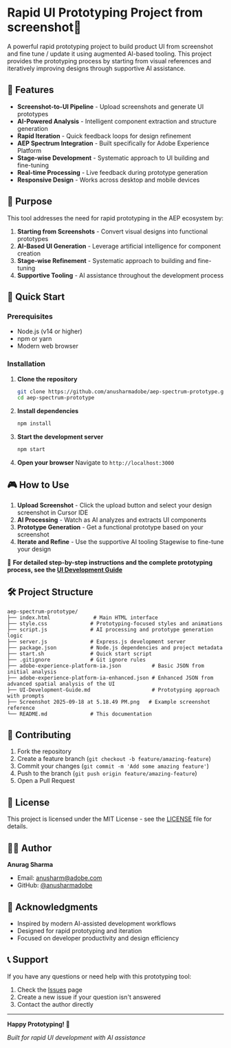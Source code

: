 # Rapid UI Prototyping Project from screenshot🚀

A powerful rapid prototyping project to build product UI from screenshot and fine tune / update it using augmented AI-based tooling. This project provides the prototyping process by starting from visual references and iteratively improving designs through supportive AI assistance.

## 🌟 Features

- **Screenshot-to-UI Pipeline** - Upload screenshots and generate UI prototypes
- **AI-Powered Analysis** - Intelligent component extraction and structure generation
- **Rapid Iteration** - Quick feedback loops for design refinement
- **AEP Spectrum Integration** - Built specifically for Adobe Experience Platform
- **Stage-wise Development** - Systematic approach to UI building and fine-tuning
- **Real-time Processing** - Live feedback during prototype generation
- **Responsive Design** - Works across desktop and mobile devices

## 🎯 Purpose

This tool addresses the need for rapid prototyping in the AEP ecosystem by:

1. **Starting from Screenshots** - Convert visual designs into functional prototypes
2. **AI-Based UI Generation** - Leverage artificial intelligence for component creation
3. **Stage-wise Refinement** - Systematic approach to building and fine-tuning
4. **Supportive Tooling** - AI assistance throughout the development process

## 🚀 Quick Start

### Prerequisites
- Node.js (v14 or higher)
- npm or yarn
- Modern web browser

### Installation

1. **Clone the repository**
   ```bash
   git clone https://github.com/anusharmadobe/aep-spectrum-prototype.git
   cd aep-spectrum-prototype
   ```

2. **Install dependencies**
   ```bash
   npm install
   ```

3. **Start the development server**
   ```bash
   npm start
   ```

4. **Open your browser**
   Navigate to `http://localhost:3000`

## 🎮 How to Use

1. **Upload Screenshot** - Click the upload button and select your design screenshot in Cursor IDE
2. **AI Processing** - Watch as AI analyzes and extracts UI components
3. **Prototype Generation** - Get a functional prototype based on your screenshot
4. **Iterate and Refine** - Use the supportive AI tooling Stagewise to fine-tune your design

📖 **For detailed step-by-step instructions and the complete prototyping process, see the [UI Development Guide](UI-Development-Guide.md)**

## 🛠️ Project Structure

```
aep-spectrum-prototype/
├── index.html              # Main HTML interface
├── style.css              # Prototyping-focused styles and animations
├── script.js              # AI processing and prototype generation logic
├── server.js              # Express.js development server
├── package.json           # Node.js dependencies and project metadata
├── start.sh               # Quick start script
├── .gitignore             # Git ignore rules
├── adobe-experience-platform-ia.json          # Basic JSON from initial analysis
├── adobe-experience-platform-ia-enhanced.json # Enhanced JSON from advanced spatial analysis of the UI
├── UI-Development-Guide.md                    # Prototyping approach with prompts
├── Screenshot 2025-09-18 at 5.18.49 PM.png   # Example screenshot reference
└── README.md              # This documentation
```

## 🤝 Contributing

1. Fork the repository
2. Create a feature branch (`git checkout -b feature/amazing-feature`)
3. Commit your changes (`git commit -m 'Add some amazing feature'`)
4. Push to the branch (`git push origin feature/amazing-feature`)
5. Open a Pull Request

## 📄 License

This project is licensed under the MIT License - see the [LICENSE](LICENSE) file for details.

## 👨‍💻 Author

**Anurag Sharma**
- Email: anusharm@adobe.com
- GitHub: [@anusharmadobe](https://github.com/anusharmadobe)

## 🙏 Acknowledgments

- Inspired by modern AI-assisted development workflows
- Designed for rapid prototyping and iteration
- Focused on developer productivity and design efficiency

## 📞 Support

If you have any questions or need help with this prototyping tool:

1. Check the [Issues](https://github.com/anusharmadobe/aep-spectrum-prototype/issues) page
2. Create a new issue if your question isn't answered
3. Contact the author directly

---

**Happy Prototyping! 🚀**

*Built for rapid UI development with AI assistance*